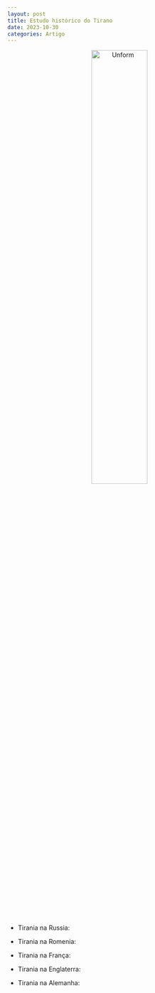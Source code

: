 ```yaml
---
layout: post
title: Estudo histórico do Tirano
date: 2023-10-30
categories: Artigo
---
```


<p align="center">
<img src="{{ site.baseurl }}/images/2023-10-30-Estudo-Historico-do-tirano.png" height="50%" width="50%" alt="Unform" />
</p>

- Tirania na Russia: 

- Tirania na Romenia:



- Tirania na França:

- Tirania na Englaterra:

- Tirania na Alemanha:

